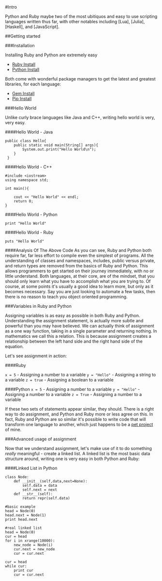#Intro

Python and Ruby maybe two of the most ubitiquos and easy to use scripting languages written thus far, with other notables including [Lua], [Julia], [Haskell], and [JavaScript].

##Getting started

###Installation

Installing Ruby and Python are extremely easy

* [Ruby Install]()
* [Python Install]()

Both come with wonderful package managers to get the latest and greatest libraries, for each language:

* [Gem Install]()
* [Pip Install]()

###Hello World

Unlike curly brace languages like Java and C++, writing hello world is very, very easy.

####Hello World - Java

```
public class Hello{
  	public static void main(String[] args){
		System.out.print("Hello World\n");
	}
 }
```

####Hello World - C++

```
#include <iostream>
using namespace std;

int main(){

	cout << "Hello World" << endl;
	return 0;
}
```

####Hello World - Python


`print "Hello World"`

####Hello World - Ruby

`puts "Hello World"`

####Analysis Of The Above Code
As you can see, Ruby and Python both require far, far less effort to compile even the simplest of programs.  All the understanding of classes and namespaces, includes, public versus private, and return types are removed from the basics of Ruby and Python.  This allows programmers to get started on their journey immediately, with no or little understand.  Both languages, at their core, are of the mindset, that you should only learn what you have to accomplish what you are trying to.  Of course, at some points it's usually a good idea to learn more, but only as it becomes necessary.  Say you are just looking to automate a few tasks, then there is no reason to teach you object oriented programming.

###Variables in Ruby and Python

Assigning variables is as easy as possible in both Ruby and Python.  Understanding the assignment statement, is actually more subtle and powerful than you may have believed.  We can actually think of assignment as a one way function, taking in a single parameter and returning nothing.  In mathematics we call this a relation.  This is because assignment creates a relationship between the left hand side and the right hand side of the equation.

Let's see assignment in action:

####Ruby

`x = 5` - Assigning a number to a variable
`y = "Hello"` - Assigning a string to a variable
`z = true` - Assigning a boolean to a variable

####Python
`x = 5` - Assigning a number to a variable
`y = "Hello"` - Assigning a number to a variable
`z = True` - Assigning a number to a variable

If these two sets of statements appear similar, they should.  There is a right way to do assignment, and Python and Ruby more or less agree on this.  In fact, Ruby and Python are so similar it's possible to write code that will transform one language to another, which just happens to be a [pet project]() of mine.

###Advanced usage of assignment

Now that we understand assignment, let's make use of it to do something _really_ meaningful - create a linked list.  A linked list is the most basic data structure around, writing one is very easy in both Python and Ruby:

 
####Linked List in Python

```
class Node:
    def __init__(self,data,next=None):
        self.data = data
        self.next = next
    def __str__(self):
        return repr(self.data)

#basic example
head = Node(0)
head.next = Node(1)
print head.next

#real linked list
head = Node(0)
cur = head
for i in xrange(10000):
    new_node = Node(i)
    cur.next = new_node
    cur = cur.next

cur = head
while cur:
    print cur
    cur = cur.next
```



